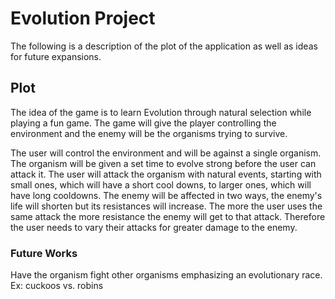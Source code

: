 # Evolution Project
The following is a description of the plot of the application as well as ideas for future expansions.
## Plot
The idea of the game is to learn Evolution through natural selection while playing a fun game. 
The game will give the player controlling the environment and the enemy will be the organisms trying to survive.

The user will control the environment and will be against a single organism. The organism will be given a set time to evolve strong before the user can attack it. The user will attack the organism with natural events, starting with small ones, which will have a short cool downs, to larger ones, which will have long cooldowns. The enemy will be affected in two ways, the enemy's life will shorten but its resistances will increase. The more the user uses the same attack the more resistance the enemy will get to that attack. Therefore the user needs to vary their attacks for greater damage to the enemy. 


### Future Works
Have the organism fight other organisms emphasizing an evolutionary race. Ex: cuckoos vs. robins

